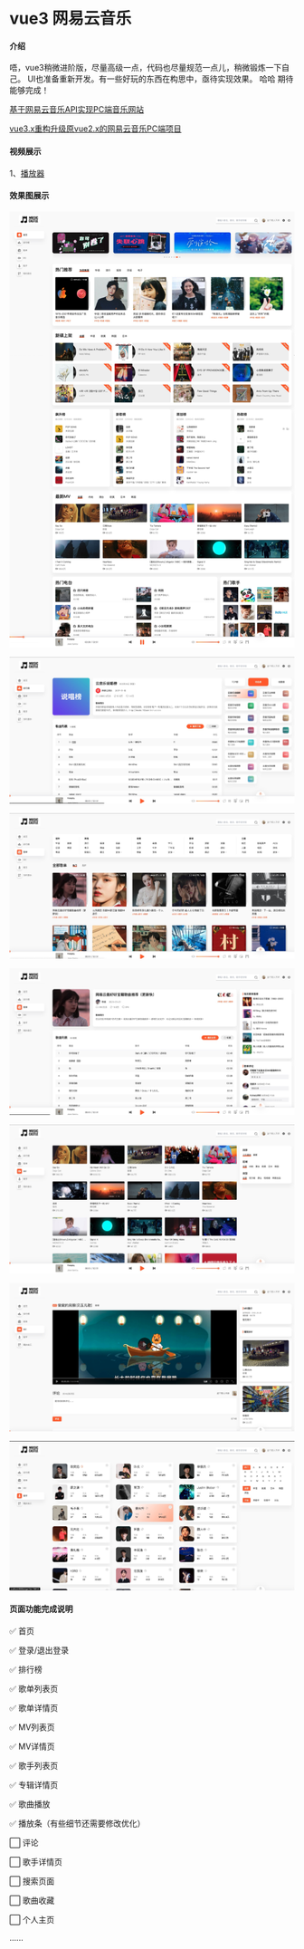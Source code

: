 # vue3 网易云音乐

#### 介绍
唔，vue3稍微进阶版，尽量高级一点，代码也尽量规范一点儿，稍微锻炼一下自己。
UI也准备重新开发。有一些好玩的东西在构思中，亟待实现效果。 哈哈  期待能够完成！

[基于网易云音乐API实现PC端音乐网站](https://gitee.com/trtst/vue_pc_music)

[vue3.x重构升级原vue2.x的网易云音乐PC端项目](https://gitee.com/trtst/vue3.x_music)


#### 视频展示

1、[播放器](https://www.bilibili.com/video/BV173411a7MR)


#### 效果图展示
![首页](img/%E9%A6%96%E9%A1%B5.jpg)

![排行榜](img/%E6%8E%92%E8%A1%8C%E6%A6%9C.jpg)

![歌单列表页](img/%E6%AD%8C%E5%8D%95%E5%88%97%E8%A1%A8%E9%A1%B5.jpg)

![歌单详情页](img/%E6%AD%8C%E5%8D%95%E8%AF%A6%E6%83%85%E9%A1%B5.jpg)

![MV列表页](img/MV%E5%88%97%E8%A1%A8%E9%A1%B5.jpg)

![MV详情页](img/MV%E8%AF%A6%E6%83%85%E9%A1%B5.jpg)

![歌手列表页](img/%E6%AD%8C%E6%89%8B%E5%88%97%E8%A1%A8%E9%A1%B5.jpg)


#### 页面功能完成说明

✅  首页 

✅  登录/退出登录

✅  排行榜

✅  歌单列表页

✅  歌单详情页

✅  MV列表页

✅  MV详情页

✅  歌手列表页

✅  专辑详情页

✅  歌曲播放

✅  播放条（有些细节还需要修改优化）

⬜️  评论

⬜️  歌手详情页

⬜️  搜索页面

⬜️  歌曲收藏

⬜️  个人主页


......
